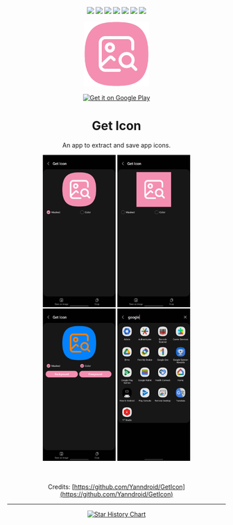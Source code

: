 <div align="center">

[![](https://img.shields.io/website?down_color=red&down_message=offline&up_color=blue&up_message=online&url=https%3A%2F%2Fwww.leonard-lemke.com)](https://www.leonard-lemke.com/rr)
[![](https://img.shields.io/github/last-commit/Lemkinator/GetIcon)](https://github.com/Lemkinator/GetIcon/commits/)
[![](https://img.shields.io/github/issues-raw/Lemkinator/GetIcon?color=%23ff4400)](https://github.com/Lemkinator/GetIcon/issues)
[![](https://img.shields.io/github/issues-pr-raw/Lemkinator/GetIcon?color=%23bb00bb)](https://github.com/Lemkinator/GetIcon/pulls)
[![](https://img.shields.io/github/contributors/Lemkinator/GetIcon)](https://github.com/Lemkinator/GetIcon/graphs/contributors)
[![](https://img.shields.io/github/repo-size/Lemkinator/GetIcon)](https://github.com/Lemkinator/GetIcon)
[![](https://img.shields.io/tokei/lines/github/Lemkinator/GetIcon)](https://github.com/Lemkinator/GetIcon)


<img src="img/GetIcon_squircle.png" height="150"/>

<a target="_blank"
href='https://play.google.com/store/apps/details?id=de.lemke.geticon&pcampaignid=pcampaignidMKT-Other-global-all-co-prtnr-py-PartBadge-Mar2515-1'>
<img class="playstore_button" alt='Get it on Google Play' height="100"
src='https://play.google.com/intl/en_us/badges/static/images/badges/en_badge_web_generic.png'/>
</a>

# Get Icon

An app to extract and save app icons.


<img loading="lazy" src="img/mobile1.png" height="350"/>
<img loading="lazy" src="img/mobile2.png" height="350"/>
<img loading="lazy" src="img/mobile3.png" height="350"/>
<img loading="lazy" src="img/mobile4.png" height="350"/>


<br><br>
Credits: [https://github.com/Yanndroid/GetIcon](https://github.com/Yanndroid/GetIcon)
<br><hr>

[![Star History Chart](https://api.star-history.com/svg?repos=Lemkinator/GetIcon&type=Date)](https://star-history.com/#Lemkinator/GetIcon&Date)

</div>
